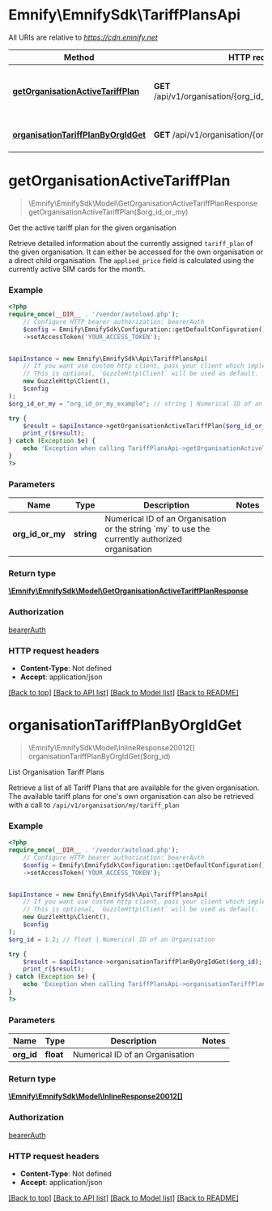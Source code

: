 # Emnify\EmnifySdk\TariffPlansApi

All URIs are relative to *https://cdn.emnify.net*

Method | HTTP request | Description
------------- | ------------- | -------------
[**getOrganisationActiveTariffPlan**](TariffPlansApi.md#getorganisationactivetariffplan) | **GET** /api/v1/organisation/{org_id_or_my}/tariff_plan/active | Get the active tariff plan for the given organisation
[**organisationTariffPlanByOrgIdGet**](TariffPlansApi.md#organisationtariffplanbyorgidget) | **GET** /api/v1/organisation/{org_id}/tariff_plan | List Organisation Tariff Plans

# **getOrganisationActiveTariffPlan**
> \Emnify\EmnifySdk\Model\GetOrganisationActiveTariffPlanResponse getOrganisationActiveTariffPlan($org_id_or_my)

Get the active tariff plan for the given organisation

Retrieve detailed information about the currently assigned `tariff_plan` of the given organisation. It can either be accessed for the own organisation or a direct child organisation. The `applied_price` field is calculated using the currently active SIM cards for the month.

### Example
```php
<?php
require_once(__DIR__ . '/vendor/autoload.php');
    // Configure HTTP bearer authorization: bearerAuth
    $config = Emnify\EmnifySdk\Configuration::getDefaultConfiguration()
    ->setAccessToken('YOUR_ACCESS_TOKEN');


$apiInstance = new Emnify\EmnifySdk\Api\TariffPlansApi(
    // If you want use custom http client, pass your client which implements `GuzzleHttp\ClientInterface`.
    // This is optional, `GuzzleHttp\Client` will be used as default.
    new GuzzleHttp\Client(),
    $config
);
$org_id_or_my = "org_id_or_my_example"; // string | Numerical ID of an Organisation or the string `my` to use the currently authorized organisation

try {
    $result = $apiInstance->getOrganisationActiveTariffPlan($org_id_or_my);
    print_r($result);
} catch (Exception $e) {
    echo 'Exception when calling TariffPlansApi->getOrganisationActiveTariffPlan: ', $e->getMessage(), PHP_EOL;
}
?>
```

### Parameters

Name | Type | Description  | Notes
------------- | ------------- | ------------- | -------------
 **org_id_or_my** | **string**| Numerical ID of an Organisation or the string &#x60;my&#x60; to use the currently authorized organisation |

### Return type

[**\Emnify\EmnifySdk\Model\GetOrganisationActiveTariffPlanResponse**](../Model/GetOrganisationActiveTariffPlanResponse.md)

### Authorization

[bearerAuth](../../README.md#bearerAuth)

### HTTP request headers

 - **Content-Type**: Not defined
 - **Accept**: application/json

[[Back to top]](#) [[Back to API list]](../../README.md#documentation-for-api-endpoints) [[Back to Model list]](../../README.md#documentation-for-models) [[Back to README]](../../README.md)

# **organisationTariffPlanByOrgIdGet**
> \Emnify\EmnifySdk\Model\InlineResponse20012[] organisationTariffPlanByOrgIdGet($org_id)

List Organisation Tariff Plans

Retrieve a list of all Tariff Plans that are available for the given organisation. The available tariff plans for one's own organisation can also be retrieved with a call to `/api/v1/organisation/my/tariff_plan`

### Example
```php
<?php
require_once(__DIR__ . '/vendor/autoload.php');
    // Configure HTTP bearer authorization: bearerAuth
    $config = Emnify\EmnifySdk\Configuration::getDefaultConfiguration()
    ->setAccessToken('YOUR_ACCESS_TOKEN');


$apiInstance = new Emnify\EmnifySdk\Api\TariffPlansApi(
    // If you want use custom http client, pass your client which implements `GuzzleHttp\ClientInterface`.
    // This is optional, `GuzzleHttp\Client` will be used as default.
    new GuzzleHttp\Client(),
    $config
);
$org_id = 1.2; // float | Numerical ID of an Organisation

try {
    $result = $apiInstance->organisationTariffPlanByOrgIdGet($org_id);
    print_r($result);
} catch (Exception $e) {
    echo 'Exception when calling TariffPlansApi->organisationTariffPlanByOrgIdGet: ', $e->getMessage(), PHP_EOL;
}
?>
```

### Parameters

Name | Type | Description  | Notes
------------- | ------------- | ------------- | -------------
 **org_id** | **float**| Numerical ID of an Organisation |

### Return type

[**\Emnify\EmnifySdk\Model\InlineResponse20012[]**](../Model/InlineResponse20012.md)

### Authorization

[bearerAuth](../../README.md#bearerAuth)

### HTTP request headers

 - **Content-Type**: Not defined
 - **Accept**: application/json

[[Back to top]](#) [[Back to API list]](../../README.md#documentation-for-api-endpoints) [[Back to Model list]](../../README.md#documentation-for-models) [[Back to README]](../../README.md)

